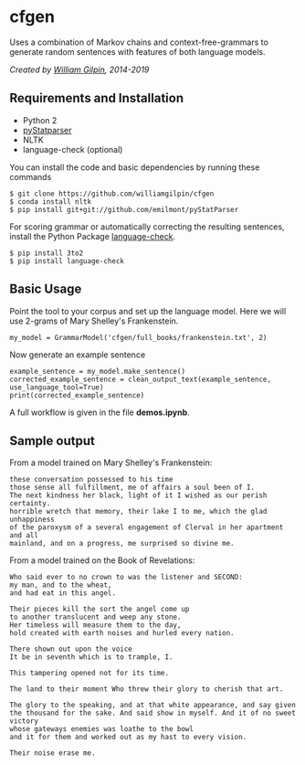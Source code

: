 # cfgen

Uses a combination of Markov chains and context-free-grammars to generate random sentences with features of both language models.

*Created by [William Gilpin](http://www.wgilpin.com/), 2014-2019*


## Requirements and Installation

+ Python 2
+ [pyStatparser](https://github.com/emilmont/pyStatParser)
+ NLTK
+ language-check (optional)

You can install the code and basic dependencies by running these commands

	$ git clone https://github.com/williamgilpin/cfgen
    $ conda install nltk
    $ pip install git+git://github.com/emilmont/pyStatParser

For scoring grammar or automatically correcting the resulting sentences, install the Python Package [language-check](https://pypi.python.org/pypi/language-check).

    $ pip install 3to2
    $ pip install language-check

## Basic Usage

Point the tool to your corpus and set up the language model. Here we will use 2-grams of Mary Shelley's Frankenstein.

	my_model = GrammarModel('cfgen/full_books/frankenstein.txt', 2)  

Now generate an example sentence

	example_sentence = my_model.make_sentence()
    corrected_example_sentence = clean_output_text(example_sentence, use_language_tool=True)
    print(corrected_example_sentence)

A full workflow is given in the file **demos.ipynb**. 

<!-- I wrote about this project [on my blog.](https://gammacephei.wordpress.com/2014/08/17/algorithmic-trolling-of-social-networks/) -->

## Sample output

From a model trained on Mary Shelley's Frankenstein:

	these conversation possessed to his time
	those sense all fulfillment, me of affairs a soul been of I.
	The next kindness her black, light of it I wished as our perish certainty.
	horrible wretch that memory, their lake I to me, which the glad unhappiness 
	of the paroxysm of a several engagement of Clerval in her apartment and all 
	mainland, and on a progress, me surprised so divine me.


From a model trained on the Book of Revelations:

	Who said ever to no crown to was the listener and SECOND: 
	my man, and to the wheat,
	and had eat in this angel.

	Their pieces kill the sort the angel come up 
	to another translucent and weep any stone.
	Her timeless will measure them to the day, 
	hold created with earth noises and hurled every nation.

	There shown out upon the voice
	It be in seventh which is to trample, I.

	This tampering opened not for its time.

	The land to their moment Who threw their glory to cherish that art.

	The glory to the speaking, and at that white appearance, and say given 
	the thousand for the sake. And said show in myself. And it of no sweet victory 
	whose gateways enemies was loathe to the bowl
	and it for them and worked out as my hast to every vision.

	Their noise erase me.



<!-- ## TODO

+ Make the code automatically parse a subset of sentences in a corpus in order to generate a subsetted set of nonterminal grammar rules

+ Use Bayesian methods to randomly select among possible clause constructions based on previous clauses in the sentence, and use a Markov model to select words contextually based on higher level grammatical features of the sentence.

+ Punctuation is terrible right now because it has to be scraped off of hte corpus to prevent the tokenizer from choking.
 -->